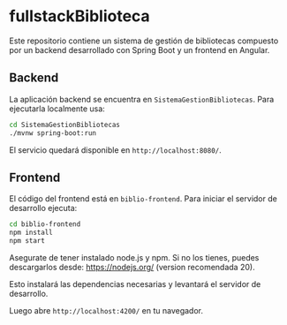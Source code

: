 # fullstackBiblioteca

Este repositorio contiene un sistema de gestión de bibliotecas compuesto por
un backend desarrollado con Spring Boot y un frontend en Angular.

## Backend

La aplicación backend se encuentra en `SistemaGestionBibliotecas`. Para
ejecutarla localmente usa:

```bash
cd SistemaGestionBibliotecas
./mvnw spring-boot:run
```

El servicio quedará disponible en `http://localhost:8080/`.

## Frontend

El código del frontend está en `biblio-frontend`. Para iniciar el servidor de
desarrollo ejecuta:

```bash
cd biblio-frontend
npm install
npm start
```
Asegurate de tener instalado node.js y npm. Si no los tienes, puedes descargarlos desde:
https://nodejs.org/ (version recomendada 20).

Esto instalará las dependencias necesarias y levantará el servidor de desarrollo.


Luego abre `http://localhost:4200/` en tu navegador.


